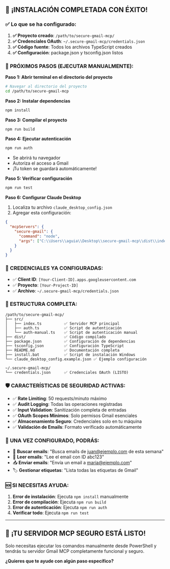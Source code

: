 ## 🎉 ¡INSTALACIÓN COMPLETADA CON ÉXITO!

### ✅ **Lo que se ha configurado:**

1. **✅ Proyecto creado**: `/path/to/secure-gmail-mcp/`
2. **✅ Credenciales OAuth**: `~/.secure-gmail-mcp/credentials.json`
3. **✅ Código fuente**: Todos los archivos TypeScript creados
4. **✅ Configuración**: package.json y tsconfig.json listos

### 🚀 **PRÓXIMOS PASOS (EJECUTAR MANUALMENTE):**

**Paso 1: Abrir terminal en el directorio del proyecto**
```bash
# Navegar al directorio del proyecto
cd /path/to/secure-gmail-mcp
```

**Paso 2: Instalar dependencias**
```bash
npm install
```

**Paso 3: Compilar el proyecto**
```bash
npm run build
```

**Paso 4: Ejecutar autenticación**
```bash
npm run auth
```
- Se abrirá tu navegador
- Autoriza el acceso a Gmail
- ¡Tu token se guardará automáticamente!

**Paso 5: Verificar configuración**
```powershell
npm run test
```

**Paso 6: Configurar Claude Desktop**
1. Localiza tu archivo `claude_desktop_config.json`
2. Agregar esta configuración:
```json
{
  "mcpServers": {
    "secure-gmail": {
      "command": "node",
      "args": ["C:\\Users\\aguia\\Desktop\\secure-gmail-mcp\\dist\\index.js"]
    }
  }
}
```

### 🔐 **CREDENCIALES YA CONFIGURADAS:**

- ✅ **Client ID**: `[Your-Client-ID].apps.googleusercontent.com`
- ✅ **Proyecto**: `[Your-Project-ID]`
- ✅ **Archivo**: `~/.secure-gmail-mcp/credentials.json`

### 📂 **ESTRUCTURA COMPLETA:**

```
/path/to/secure-gmail-mcp/
├── src/
│   ├── index.ts          ✅ Servidor MCP principal
│   ├── auth.ts           ✅ Script de autenticación
│   └── auth-manual.ts    ✅ Script de autenticación manual
├── dist/                 ✅ Código compilado
├── package.json          ✅ Configuración de dependencias
├── tsconfig.json         ✅ Configuración TypeScript
├── README.md             ✅ Documentación completa
├── install.bat           ✅ Script de instalación Windows
└── claude_desktop_config.example.json ✅ Ejemplo configuración

~/.secure-gmail-mcp/
└── credentials.json      ✅ Credenciales OAuth (LISTO)
```

### 🛡️ **CARACTERÍSTICAS DE SEGURIDAD ACTIVAS:**

- ✅ **Rate Limiting**: 50 requests/minuto máximo
- ✅ **Audit Logging**: Todas las operaciones registradas
- ✅ **Input Validation**: Sanitización completa de entradas
- ✅ **OAuth Scopes Mínimos**: Solo permisos Gmail esenciales
- ✅ **Almacenamiento Seguro**: Credenciales solo en tu máquina
- ✅ **Validación de Emails**: Formato verificado automáticamente

### 🎯 **UNA VEZ CONFIGURADO, PODRÁS:**

- 📧 **Buscar emails**: "Busca emails de juan@ejemplo.com de esta semana"
- 📖 **Leer emails**: "Lee el email con ID abc123"
- 📤 **Enviar emails**: "Envía un email a maria@ejemplo.com"
- 🏷️ **Gestionar etiquetas**: "Lista todas las etiquetas de Gmail"

### 🆘 **SI NECESITAS AYUDA:**

1. **Error de instalación**: Ejecuta `npm install` manualmente
2. **Error de compilación**: Ejecuta `npm run build`
3. **Error de autenticación**: Ejecuta `npm run auth`
4. **Verificar todo**: Ejecuta `npm run test`

---

## 🎊 **¡TU SERVIDOR MCP SEGURO ESTÁ LISTO!**

Solo necesitas ejecutar los comandos manualmente desde PowerShell y tendrás tu servidor Gmail MCP completamente funcional y seguro.

**¿Quieres que te ayude con algún paso específico?**
